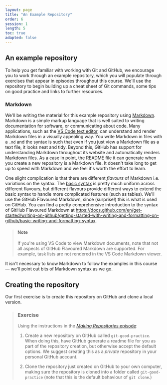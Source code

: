 ```yaml
---
layout: page
title: "An Example Repository"
order: 6
session: 1
length: 5
toc: true
adapted: false
---
```


## An example repository

To help you get familiar with working with Git and GitHub, we encourage you to
work through an example repository, which you will populate through exercises
that appear in episodes throughout this course. We'll use the repository to
begin building up a cheat sheet of Git commands, some tips on good practice and
links to further resources.


### Markdown

We'll be writing the material for this example repository using
[Markdown](https://en.wikipedia.org/wiki/Markdown). Markdown is a simple markup
language that is well suited to writing documentation for software, or
communicating about code. Many applications, such as the
[VS Code text editor](https://code.visualstudio.com/docs/languages/markdown#_markdown-preview),
can understand and render Markdown files in a visually appealing way.
You write Markdown in files with a `.md` and the syntax is such that even
if you just view a Markdown file as a text file, it looks neat and tidy.
Beyond this, GitHub has support for understanding Markdown throughout its
website and automatically renders Markdown files. As a case in point, the
README file it can generate when you create a new repository is a Markdown
file. It doesn't take long to get up to speed with Markdown and we feel it's
worth the effort to learn.

One slight complication is that there are different _flavours_ of Markdown i.e.
variations on the syntax. The [basic syntax](https://www.markdownguide.org/basic-syntax/) is pretty much uniform across different
flavours, but different flavours provide different ways to extend the basic
syntax to handle more complicated features (such as tables). We'll use the
GitHub Flavoured Markdown, since (surprise!) this is what is used on GitHub. You
can find a pretty comprehensive introduction to the syntax of GitHub Flavoured
Markdown at
<https://docs.github.com/en/get-started/writing-on-github/getting-started-with-writing-and-formatting-on-github/basic-writing-and-formatting-syntax>.

> #### Note
>
> If you're using VS Code to view Markdown documents, note that not all aspects
> of GitHub Flavoured Markdown are supported. For example, task lists are not
> rendered in the VS Code Markdown viewer.

It isn't necessary to know Markdown to follow the examples in this course — we'll
point out bits of Markdown syntax as we go.


## Creating the repository

Our first exercise is to create this repository on GitHub and clone a local
version.

> ### Exercise
>
> Using the instructions in the [_Making Repositories_ episode](./05_making_repos.md):
>
> 1. Create a new repository on GitHub called `git-good-practice`.
>    When doing this, have GitHub generate a readme file for you as part of the
>    repository creation, but otherwise accept the default options. We suggest
>    creating this as a _private_ repository in your personal GitHub account.
>
> 2. Clone the repository just created on GitHub to your own computer, making
>    sure the repository is cloned into a folder called `git-good-practice`
>    (note that this is the default behaviour of `git clone`.)
